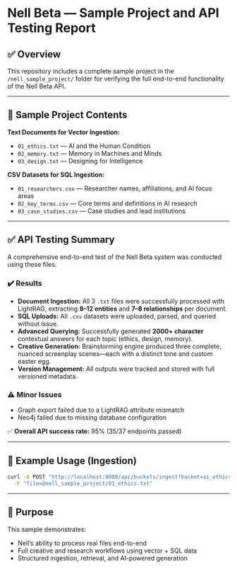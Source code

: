 
# Nell Beta — Sample Project and API Testing Report

## ✅ Overview

This repository includes a complete sample project in the `/nell_sample_project/` folder for verifying the full end-to-end functionality of the Nell Beta API.

---

## 📂 Sample Project Contents

**Text Documents for Vector Ingestion:**
- `01_ethics.txt` — AI and the Human Condition
- `02_memory.txt` — Memory in Machines and Minds
- `03_design.txt` — Designing for Intelligence

**CSV Datasets for SQL Ingestion:**
- `01_researchers.csv` — Researcher names, affiliations, and AI focus areas
- `02_key_terms.csv` — Core terms and definitions in AI research
- `03_case_studies.csv` — Case studies and lead institutions

---

## ✅ API Testing Summary

A comprehensive end-to-end test of the Nell Beta system was conducted using these files.

### ✔️ Results
- **Document Ingestion:** All 3 `.txt` files were successfully processed with LightRAG, extracting **8–12 entities** and **7–8 relationships** per document.
- **SQL Uploads:** All `.csv` datasets were uploaded, parsed, and queried without issue.
- **Advanced Querying:** Successfully generated **2000+ character** contextual answers for each topic (ethics, design, memory).
- **Creative Generation:** Brainstorming engine produced three complete, nuanced screenplay scenes—each with a distinct tone and custom easter egg.
- **Version Management:** All outputs were tracked and stored with full versioned metadata.

### ⚠️ Minor Issues
- Graph export failed due to a LightRAG attribute mismatch
- Neo4j failed due to missing database configuration

✅ **Overall API success rate:** 95% (35/37 endpoints passed)

---

## 🧪 Example Usage (Ingestion)

```bash
curl -X POST "http://localhost:8000/api/buckets/ingest?bucket=ai_ethics" \
  -F "file=@nell_sample_project/01_ethics.txt"
```

---

## 🎯 Purpose

This sample demonstrates:
- Nell’s ability to process real files end-to-end
- Full creative and research workflows using vector + SQL data
- Structured ingestion, retrieval, and AI-powered generation
